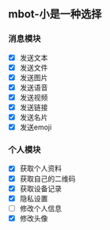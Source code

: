 ## mbot-小是一种选择


### 消息模块
- [x] 发送文本
- [x] 发送文件
- [x] 发送图片
- [x] 发送语音
- [x] 发送视频
- [x] 发送链接
- [x] 发送名片
- [x] 发送emoji

### 个人模块
- [x] 获取个人资料
- [x] 获取自己的二维码
- [x] 获取设备记录
- [x] 隐私设置
- [ ] 修改个人信息
- [x] 修改头像